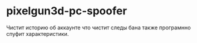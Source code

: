 # pixelgun3d-pc-spoofer

Чистит историю об аккаунте что чистит следы бана также програмнно спуфит характеристики.
